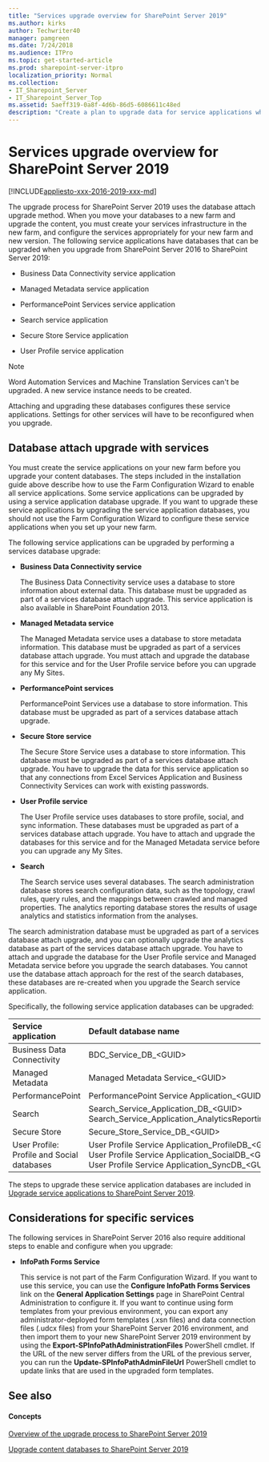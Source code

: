 ```yaml
---
title: "Services upgrade overview for SharePoint Server 2019"
ms.author: kirks
author: Techwriter40
manager: pamgreen
ms.date: 7/24/2018
ms.audience: ITPro
ms.topic: get-started-article
ms.prod: sharepoint-server-itpro
localization_priority: Normal
ms.collection:
- IT_Sharepoint_Server
- IT_Sharepoint_Server_Top
ms.assetid: 5aeff319-0a8f-4d6b-86d5-6086611c48ed
description: "Create a plan to upgrade data for service applications when you upgrade from SharePoint Server 2016 to SharePoint Server 2019."
---
```


# Services upgrade overview for SharePoint Server 2019

[!INCLUDE[appliesto-xxx-2016-2019-xxx-md](../includes/appliesto-xxx-2016-2019-xxx-md.md)]  
  
The upgrade process for SharePoint Server 2019 uses the database attach upgrade method. When you move your databases to a new farm and upgrade the content, you must create your services infrastructure in the new farm, and configure the services appropriately for your new farm and new version. The following service applications have databases that can be upgraded when you upgrade from SharePoint Server 2016 to SharePoint Server 2019:
  
- Business Data Connectivity service application
    
- Managed Metadata service application
    
- PerformancePoint Services service application
    
- Search service application
    
- Secure Store Service application
    
- User Profile service application
    
> [!NOTE]
> Word Automation Services and Machine Translation Services can't be upgraded. A new service instance needs to be created. 
  
Attaching and upgrading these databases configures these service applications. Settings for other services will have to be reconfigured when you upgrade.
  
## Database attach upgrade with services
<a name="dbattach"> </a>

You must create the service applications on your new farm before you upgrade your content databases. The steps included in the installation guide above describe how to use the Farm Configuration Wizard to enable all service applications. Some service applications can be upgraded by using a service application database upgrade. If you want to upgrade these service applications by upgrading the service application databases, you should not use the Farm Configuration Wizard to configure these service applications when you set up your new farm.
  
The following service applications can be upgraded by performing a services database upgrade:
  
- **Business Data Connectivity service**
    
    The Business Data Connectivity service uses a database to store information about external data. This database must be upgraded as part of a services database attach upgrade. This service application is also available in SharePoint Foundation 2013.
    
- **Managed Metadata service**
    
    The Managed Metadata service uses a database to store metadata information. This database must be upgraded as part of a services database attach upgrade. You must attach and upgrade the database for this service and for the User Profile service before you can upgrade any My Sites.
    
- **PerformancePoint services**
    
    PerformancePoint Services use a database to store information. This database must be upgraded as part of a services database attach upgrade.
    
- **Secure Store service**
    
    The Secure Store Service uses a database to store information. This database must be upgraded as part of a services database attach upgrade. You have to upgrade the data for this service application so that any connections from Excel Services Application and Business Connectivity Services can work with existing passwords.
    
- **User Profile service**
    
    The User Profile service uses databases to store profile, social, and sync information. These databases must be upgraded as part of a services database attach upgrade. You have to attach and upgrade the databases for this service and for the Managed Metadata service before you can upgrade any My Sites.
    
- **Search**
    
    The Search service uses several databases. The search administration database stores search configuration data, such as the topology, crawl rules, query rules, and the mappings between crawled and managed properties. The analytics reporting database stores the results of usage analytics and statistics information from the analyses.
  
The search administration database must be upgraded as part of a services database attach upgrade, and you can optionally upgrade the analytics database as part of the services database attach upgrade. You have to attach and upgrade the database for the User Profile service and Managed Metadata service before you upgrade the search databases. You cannot use the database attach approach for the rest of the search databases, these databases are re-created when you upgrade the Search service application.
    
Specifically, the following service application databases can be upgraded:
  
|**Service application**|**Default database name**|
|:-----|:-----|
|Business Data Connectivity  <br/> |BDC_Service_DB_\<GUID\>  <br/> |
|Managed Metadata  <br/> |Managed Metadata Service_\<GUID\>  <br/> |
|PerformancePoint  <br/> |PerformancePoint Service Application_\<GUID\>  <br/> |
|Search  <br/> |Search_Service_Application_DB_\<GUID\>  <br/> Search_Service_Application_AnalyticsReportingStoreDB_\<GUID\>  <br/> |
|Secure Store  <br/> |Secure_Store_Service_DB_\<GUID\>  <br/> |
|User Profile: Profile and Social databases  <br/> |User Profile Service Application_ProfileDB_\<GUID\>  <br/> User Profile Service Application_SocialDB_\<GUID\>  <br/> User Profile Service Application_SyncDB_\<GUID\>  <br/> |
   
The steps to upgrade these service application databases are included in [Upgrade service applications to SharePoint Server 2019](upgrade-service-applications-to-sharepoint-server-2019.md).
  
## Considerations for specific services
<a name="Considerations"> </a>

The following services in SharePoint Server 2016 also require additional steps to enable and configure when you upgrade:
  
- **InfoPath Forms Service**
    
    This service is not part of the Farm Configuration Wizard. If you want to use this service, you can use the **Configure InfoPath Forms Services** link on the **General Application Settings** page in SharePoint Central Administration to configure it. If you want to continue using form templates from your previous environment, you can export any administrator-deployed form templates (.xsn files) and data connection files (.udcx files) from your SharePoint Server 2016 environment, and then import them to your new SharePoint Server 2019 environment by using the **Export-SPInfoPathAdministrationFiles** PowerShell cmdlet. If the URL of the new server differs from the URL of the previous server, you can run the **Update-SPInfoPathAdminFileUrl** PowerShell cmdlet to update links that are used in the upgraded form templates. 
    
   
## See also
<a name="Considerations"> </a>

#### Concepts

[Overview of the upgrade process to SharePoint Server 2019](overview-of-the-upgrade-process-2019.md)
  
[Upgrade content databases to SharePoint Server 2019](upgrade-content-databases-2019.md)

